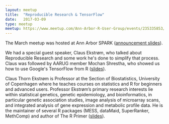 ```yaml
---
layout: meetup
title:  "Reproducible Research & TensorFlow"
date:   2017-03-09
type: meetup
meetup: https://www.meetup.com/Ann-Arbor-R-User-Group/events/235335853/
---
```


The March meetup was hosted at Ann Arbor SPARK ([announcement slides](https://cdn.rawgit.com/AnnArborRUserGroup/Presentations/master/2017-03/announcements/announcements.html)).

We had a special guest speaker, Claus Ekstrøm, who talked about Reproducible Research and some work he's done to simplify that process. Claus was followed by AARUG member Mochan Shrestha, who showed us how to use Google's TensorFlow from R ([slides](https://github.com/AnnArborRUserGroup/Presentations/blob/master/2017-03/reproducible-research/dataMaid.pdf)).  

Claus Thorn Ekstrøm is Professor at the Section of Biostatistics, University of Copenhagen where he teaches courses on statistics and R for beginners and advanced users. Professor Ekstrøm’s primary research interests lie within statistical genetics, genetic epidemiology, and bioinformatics, in particular genetic association studies, image analysis of microarray scans, and integrated analysis of gene expression and metabolic profile data. He is the maintainer of several R packages (MESS, dataMaid, SuperRanker, MethComp) and author of The R Primer ([slides](https://github.com/AnnArborRUserGroup/Presentations/blob/master/2017-03/tensorflow-in-r/TensorFlow%20and%20R.pdf)).

